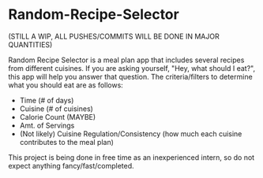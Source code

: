 # Random-Recipe-Selector
(STILL A WIP, ALL PUSHES/COMMITS WILL BE DONE IN MAJOR QUANTITIES)

Random Recipe Selector is a meal plan app that includes several recipes from different cuisines. If you are asking yourself, "Hey, what should I eat?", this app will help you answer that question. The criteria/filters to determine what you should eat are as follows:
- Time (# of days)
- Cuisine (# of cuisines)
- Calorie Count (MAYBE)
- Amt. of Servings
- (Not likely) Cuisine Regulation/Consistency (how much each cuisine contributes to the meal plan)

This project is being done in free time as an inexperienced intern, so do not expect anything fancy/fast/completed.
